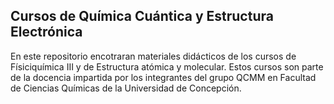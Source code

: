 ## Cursos de Química Cuántica y Estructura Electrónica

En este repositorio encotraran materiales didácticos de los cursos de Físiciquímica III y de Estructura atómica y molecular. Estos cursos son parte
de la docencia impartida por los integrantes del grupo QCMM en Facultad de Ciencias Químicas de la Universidad de Concepción. 
